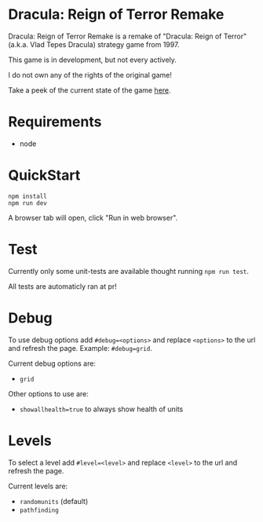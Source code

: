 # Dracula: Reign of Terror Remake

Dracula: Reign of Terror Remake is a remake of "Dracula: Reign of Terror" (a.k.a. Vlad Tepes Dracula) strategy game from 1997.

This game is in development, but not every actively.

I do not own any of the rights of the original game!

Take a peek of the current state of the game [here](https://stevensnoeijen.github.io/drotr/).

# Requirements

- node

# QuickStart

```
npm install
npm run dev
```

A browser tab will open, click "Run in web browser".

# Test

Currently only some unit-tests are available thought running `npm run test`.

All tests are automaticly ran at pr!

# Debug

To use debug options add `#debug=<options>` and replace `<options>` to the url and refresh the page.
Example: `#debug=grid`.

Current debug options are:

- `grid`

Other options to use are:

- `showallhealth=true` to always show health of units

# Levels

To select a level add `#level=<level>` and replace `<level>` to the url and refresh the page.

Current levels are:

- `randomunits` (default)
- `pathfinding`
